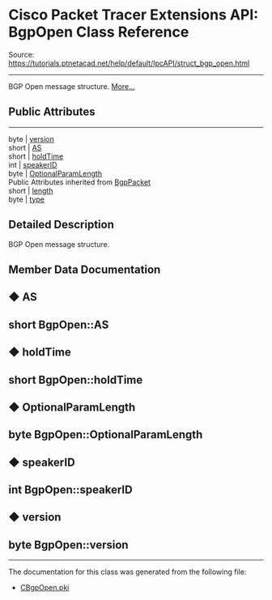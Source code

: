 # Cisco Packet Tracer Extensions API: BgpOpen Class Reference

Source: https://tutorials.ptnetacad.net/help/default/IpcAPI/struct_bgp_open.html

---

BGP Open message structure. [More...](struct_bgp_open.html#details)

##  Public Attributes  
  
---  
byte | [version](struct_bgp_open.html#a2512d006e2ded8e05ee45203a15d3e0f)  
short | [AS](struct_bgp_open.html#a56fe761e8c9b3d5568ea1f0f50b80dba)  
short | [holdTime](struct_bgp_open.html#a33fdbb9f971c7a6b7717c2432ec67712)  
int | [speakerID](struct_bgp_open.html#af346c0b57c551dbb4299253bbdeeb1d5)  
byte | [OptionalParamLength](struct_bgp_open.html#a13c4b6ab75e6feabb316b753d828aaaa)  
Public Attributes inherited from [BgpPacket](struct_bgp_packet.html)  
short | [length](struct_bgp_packet.html#a7c44da47a5e4e3eb2cbf37485a0c272d)  
byte | [type](struct_bgp_packet.html#af14d757cacf0e029691f4a77f6e1e431)  
  
## Detailed Description

BGP Open message structure. 

## Member Data Documentation

## ◆ AS

short BgpOpen::AS  
---  
  
## ◆ holdTime

short BgpOpen::holdTime  
---  
  
## ◆ OptionalParamLength

byte BgpOpen::OptionalParamLength  
---  
  
## ◆ speakerID

int BgpOpen::speakerID  
---  
  
## ◆ version

byte BgpOpen::version  
---  
  
* * *

The documentation for this class was generated from the following file:

  * [CBgpOpen.pki](_c_bgp_open_8pki.html)


